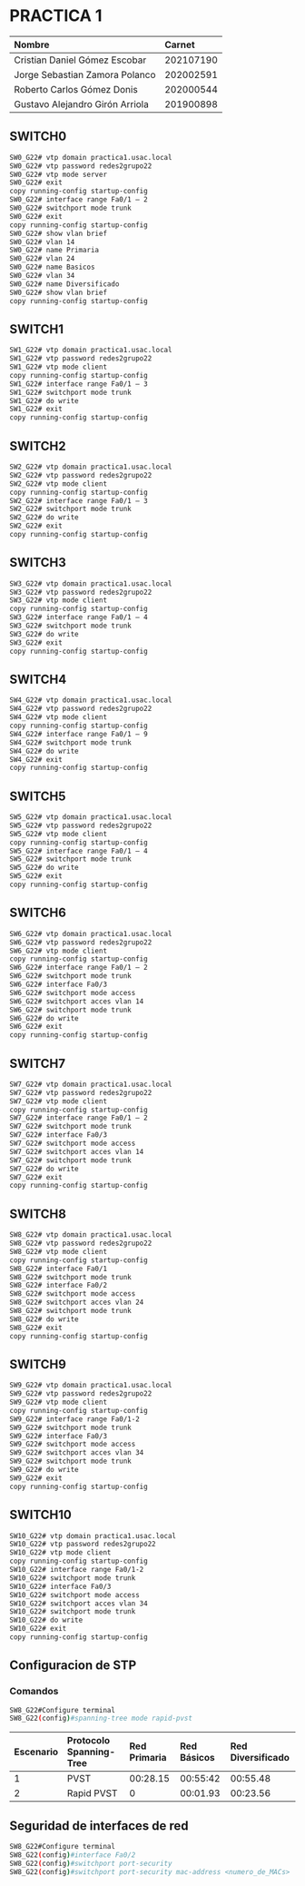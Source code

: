 # PRACTICA 1

|Nombre|Carnet|
|:----|:----|
|Cristian Daniel Gómez Escobar |202107190|
|Jorge Sebastian Zamora Polanco |202002591|
|Roberto Carlos Gómez Donis |202000544|
|Gustavo Alejandro Girón Arriola |201900898|

## SWITCH0

```bash
SW0_G22# vtp domain practica1.usac.local  
SW0_G22# vtp password redes2grupo22  
SW0_G22# vtp mode server  
SW0_G22# exit  
copy running-config startup-config  
SW0_G22# interface range Fa0/1 – 2  
SW0_G22# switchport mode trunk  
SW0_G22# exit  
copy running-config startup-config  
SW0_G22# show vlan brief  
SW0_G22# vlan 14  
SW0_G22# name Primaria  
SW0_G22# vlan 24  
SW0_G22# name Basicos  
SW0_G22# vlan 34  
SW0_G22# name Diversificado  
SW0_G22# show vlan brief  
copy running-config startup-config
```

## SWITCH1  

```bash
SW1_G22# vtp domain practica1.usac.local  
SW1_G22# vtp password redes2grupo22  
SW1_G22# vtp mode client  
copy running-config startup-config  
SW1_G22# interface range Fa0/1 – 3  
SW1_G22# switchport mode trunk  
SW1_G22# do write  
SW1_G22# exit  
copy running-config startup-config
```  

## SWITCH2  

```bash
SW2_G22# vtp domain practica1.usac.local  
SW2_G22# vtp password redes2grupo22  
SW2_G22# vtp mode client  
copy running-config startup-config  
SW2_G22# interface range Fa0/1 – 3  
SW2_G22# switchport mode trunk  
SW2_G22# do write  
SW2_G22# exit  
copy running-config startup-config
```  

## SWITCH3  

```bash
SW3_G22# vtp domain practica1.usac.local  
SW3_G22# vtp password redes2grupo22  
SW3_G22# vtp mode client  
copy running-config startup-config  
SW3_G22# interface range Fa0/1 – 4  
SW3_G22# switchport mode trunk  
SW3_G22# do write  
SW3_G22# exit  
copy running-config startup-config
```  

## SWITCH4  

```bash
SW4_G22# vtp domain practica1.usac.local  
SW4_G22# vtp password redes2grupo22  
SW4_G22# vtp mode client  
copy running-config startup-config  
SW4_G22# interface range Fa0/1 – 9  
SW4_G22# switchport mode trunk  
SW4_G22# do write  
SW4_G22# exit  
copy running-config startup-config
```  

## SWITCH5  

```bash
SW5_G22# vtp domain practica1.usac.local  
SW5_G22# vtp password redes2grupo22  
SW5_G22# vtp mode client  
copy running-config startup-config  
SW5_G22# interface range Fa0/1 – 4  
SW5_G22# switchport mode trunk  
SW5_G22# do write  
SW5_G22# exit  
copy running-config startup-config
```  

## SWITCH6  

```bash
SW6_G22# vtp domain practica1.usac.local  
SW6_G22# vtp password redes2grupo22  
SW6_G22# vtp mode client  
copy running-config startup-config  
SW6_G22# interface range Fa0/1 – 2  
SW6_G22# switchport mode trunk  
SW6_G22# interface Fa0/3  
SW6_G22# switchport mode access  
SW6_G22# switchport acces vlan 14  
SW6_G22# switchport mode trunk  
SW6_G22# do write  
SW6_G22# exit  
copy running-config startup-config
```  

## SWITCH7  

```bash
SW7_G22# vtp domain practica1.usac.local  
SW7_G22# vtp password redes2grupo22  
SW7_G22# vtp mode client  
copy running-config startup-config  
SW7_G22# interface range Fa0/1 – 2  
SW7_G22# switchport mode trunk  
SW7_G22# interface Fa0/3  
SW7_G22# switchport mode access  
SW7_G22# switchport acces vlan 14  
SW7_G22# switchport mode trunk  
SW7_G22# do write  
SW7_G22# exit  
copy running-config startup-config
```  

## SWITCH8

```bash
SW8_G22# vtp domain practica1.usac.local
SW8_G22# vtp password redes2grupo22
SW8_G22# vtp mode client
copy running-config startup-config
SW8_G22# interface Fa0/1
SW8_G22# switchport mode trunk
SW8_G22# interface Fa0/2
SW8_G22# switchport mode access
SW8_G22# switchport acces vlan 24
SW8_G22# switchport mode trunk
SW8_G22# do write
SW8_G22# exit
copy running-config startup-config
```

## SWITCH9

```bash
SW9_G22# vtp domain practica1.usac.local
SW9_G22# vtp password redes2grupo22
SW9_G22# vtp mode client
copy running-config startup-config
SW9_G22# interface range Fa0/1-2
SW9_G22# switchport mode trunk
SW9_G22# interface Fa0/3
SW9_G22# switchport mode access
SW9_G22# switchport acces vlan 34
SW9_G22# switchport mode trunk
SW9_G22# do write
SW9_G22# exit
copy running-config startup-config
```

## SWITCH10

```bash
SW10_G22# vtp domain practica1.usac.local
SW10_G22# vtp password redes2grupo22
SW10_G22# vtp mode client
copy running-config startup-config
SW10_G22# interface range Fa0/1-2
SW10_G22# switchport mode trunk
SW10_G22# interface Fa0/3
SW10_G22# switchport mode access
SW10_G22# switchport acces vlan 34
SW10_G22# switchport mode trunk
SW10_G22# do write
SW10_G22# exit
copy running-config startup-config
```

## Configuracion de STP

### Comandos

```bash
SW8_G22#Configure terminal
SW8_G22(config)#spanning-tree mode rapid-pvst
```

|Escenario|Protocolo Spanning-Tree|Red Primaria|Red Básicos|Red Diversificado|
|:----|:----|:----|:----|:----|
|1|PVST|00:28.15|00:55:42|00:55.48|
|2|Rapid PVST|0|00:01.93|00:23.56|

## Seguridad de interfaces de red

```bash
SW8_G22#Configure terminal
SW8_G22(config)#interface Fa0/2
SW8_G22(config)#switchport port-security
SW8_G22(config)#switchport port-security mac-address <numero_de_MACs>
```